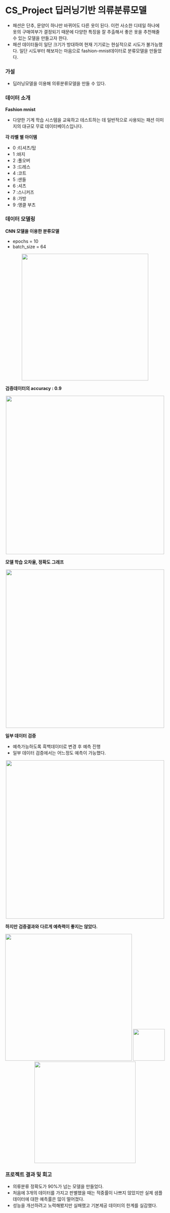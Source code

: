 # CS_Project 딥러닝기반 의류분류모델
- 패션은 단추, 문양이 하나만 바뀌어도 다른 옷이 된다. 이런 사소한 디테일 하나에 옷의 구매여부가 결정되기 때문에 다양한 특징을 잘 추출해서 좋은 옷을 추천해줄 수 있는 모델을 만들고자 한다.
- 패션 데이터들이 일단 크기가 방대하여 현재 기기로는 현실적으로 시도가 불가능했다. 일단 시도부터 해보자는 마음으로 fashion-mnist데이터로 분류모델을 만들었다.


### 가설
- 딥러닝모델을 이용해 의류분류모델을 만들 수 있다.

### 데이터 소개
**Fashion mnist**
- 다양한 기계 학습 시스템을 교육하고 테스트하는 데 일반적으로 사용되는 패션 이미지의 대규모 무료 데이터베이스입니다.

**각 라벨 별 아이템**
- 0 :티셔츠/탑
- 1 :바지
- 2 :풀오버
- 3 :드레스
- 4 :코트
- 5 :샌들
- 6 :셔츠
- 7 :스니커즈
- 8 :가방
- 9 :앵클 부츠

### 데이터 모델링
**CNN 모델을 이용한 분류모델**
- epochs = 10
- batch_size = 64
<p align = "center">
<img src="https://user-images.githubusercontent.com/110000734/225844255-3fba6152-09a9-47ac-84e2-3264809aab20.JPG" width=400>


**검증데이터의 accuracy : 0.9**
<p align = "center">
<img src="https://user-images.githubusercontent.com/110000734/225843689-a6c37957-dcb8-44c6-883b-cc4684535d0e.png" width=500>

**모델 학습 오차율, 정확도 그래프**
<p align = "center">
<img src="https://user-images.githubusercontent.com/110000734/225843566-0ee9aa3f-309e-43e5-bb12-623d5d9f2d08.png" width=500>


**일부 데이터 검증**
- 예측가능하도록 흑백데이터로 변경 후 예측 진행
- 일부 데이터 검증에서는 어느정도 예측이 가능했다.
<p align = "center">
<img src="https://user-images.githubusercontent.com/110000734/225834055-d40516bf-d87a-4926-ba15-f49451c3f10f.JPG" width=500>

**하지만 검증결과와 다르게 예측력이 좋지는 않았다.**
  
<p align = "center">
<img src="https://user-images.githubusercontent.com/110000734/225845640-b24016a0-24c7-47f4-9db9-34c6e8d60524.png" width=400>
<img src="https://user-images.githubusercontent.com/110000734/225846621-e85e1dd5-cdfd-4e26-a8ca-c929b11fa2f0.png" width=100>
<img src="https://user-images.githubusercontent.com/110000734/225843447-b8cd0e84-1b33-47b3-8b3b-2e6bb781957e.png" width=320>


### **프로젝트 결과 및 회고**
- 의류분류 정확도가 90%가 넘는 모델을 만들었다.
- 처음에 3개의 데이터를 가지고 판별했을 때는 적중률이 나쁘지 않았지만 실제 샘플 데이터에 대한 예측률은 많이 떨어졌다.
- 성능을 개선하려고 노력해봤지만 실패했고 기본제공 데이터의 한계를 실감했다.
